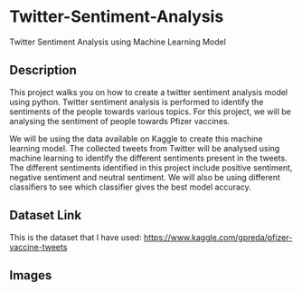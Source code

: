 # Twitter-Sentiment-Analysis
Twitter Sentiment Analysis using Machine Learning Model  

## Description

This project walks you on how to create a twitter sentiment analysis model using python. Twitter sentiment analysis is performed to identify the sentiments of the people towards various topics. For this project, we will be analysing the sentiment of people towards Pfizer vaccines. 

We will be using the data available on Kaggle to create this machine learning model. 
The collected tweets from Twitter will be analysed using machine learning to identify the different sentiments present in the tweets. The different sentiments identified in this project include positive sentiment, negative sentiment and neutral sentiment. We will also be using different classifiers to see which classifier gives the best model accuracy.

## Dataset Link
This is the dataset that I have used:
https://www.kaggle.com/gpreda/pfizer-vaccine-tweets

## Images

